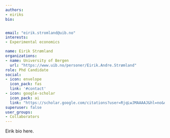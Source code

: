 ```yaml
---
authors:
- eiriks
bio:


email: "eirik.stromland@uib.no"
interests:
- Experimental economics

name: Eirik Strømland
organizations:
- name: University of Bergen
  url: "https://www.uib.no/personer/Eirik.Andre.Strømland"
role: Phd Candidate
social:
- icon: envelope
  icon_pack: fas
  link: '#contact'
- icon: google-scholar
  icon_pack: ai
  link: "https://scholar.google.com/citations?user=RjqLwJMAAAAJ&hl=no&oi=ao"
superuser: false
user_groups:
- Collaborators
---
```


Eirik bio here.